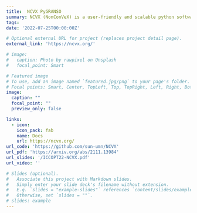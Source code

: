 ```yaml
---
title:  NCVX PyGRANSO 
summary: NCVX (NonConVeX) is a user-friendly and scalable python software package targeting general nonsmooth NCVX problems with nonsmooth constraints. 
tags: 
date: '2022-07-25T00:00:00Z'

# Optional external URL for project (replaces project detail page).
external_link: 'https://ncvx.org/'

# image:
#   caption: Photo by rawpixel on Unsplash
#   focal_point: Smart

# Featured image
# To use, add an image named `featured.jpg/png` to your page's folder.
# Focal points: Smart, Center, TopLeft, Top, TopRight, Left, Right, BottomLeft, Bottom, BottomRight.
image:
  caption: ""
  focal_point: ""
  preview_only: false

links:
  - icon: 
    icon_pack: fab
    name: Docs
    url: https://ncvx.org/
url_code: 'https://github.com/sun-umn/NCVX'
url_pdf: 'https://arxiv.org/abs/2111.13984'
url_slides: '/ICCOPT22-NCVX.pdf'
url_video: ''

# Slides (optional).
#   Associate this project with Markdown slides.
#   Simply enter your slide deck's filename without extension.
#   E.g. `slides = "example-slides"` references `content/slides/example-slides.md`.
#   Otherwise, set `slides = ""`.
# slides: example
---
```




